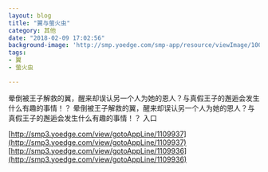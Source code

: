 ```yaml
---
layout: blog
title: "翼与萤火虫"
category: 其他
date: "2018-02-09 17:02:56"
background-image: 'http://smp.yoedge.com/smp-app/resource/viewImage/1003195appline.png'
tags:
- 翼
- 萤火虫

---
```

晕倒被王子解救的翼，醒来却误认另一个人为她的恩人？与真假王子的邂逅会发生什么有趣的事情！？
晕倒被王子解救的翼，醒来却误认另一个人为她的恩人？与真假王子的邂逅会发生什么有趣的事情！？
入口

[http://smp3.yoedge.com/view/gotoAppLine/1109937](http://smp3.yoedge.com/view/gotoAppLine/1109937)
[http://smp3.yoedge.com/view/gotoAppLine/1109936](http://smp3.yoedge.com/view/gotoAppLine/1109936)

        
